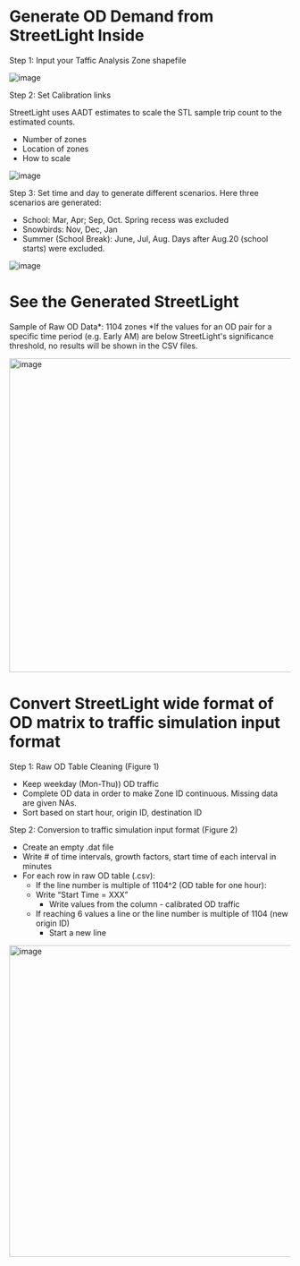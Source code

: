 # Generate OD Demand from StreetLight Inside

Step 1: Input your Taffic Analysis Zone shapefile

![image](https://user-images.githubusercontent.com/46463367/167269684-1834220f-18fc-4c49-882e-fdcddc7f73ca.png)


Step 2: Set Calibration links

StreetLight uses AADT estimates to scale the STL sample trip count to the estimated counts. 
- Number of zones
- Location of zones
- How to scale

![image](https://user-images.githubusercontent.com/46463367/167269688-2b1dcb80-e8db-471c-bd6c-eeb2c7f18685.png)

Step 3: Set time and day to generate different scenarios. Here three scenarios are generated:
- School: Mar, Apr; Sep, Oct. Spring recess was excluded
- Snowbirds: Nov, Dec, Jan
- Summer (School Break): June, Jul, Aug. Days after Aug.20 (school starts) were excluded.

![image](https://user-images.githubusercontent.com/46463367/167269728-7df4bbf5-c366-4fa6-9329-9aac717d88cc.png)

# See the Generated StreetLight
Sample of Raw OD Data*: 1104 zones
*If the values for an OD pair for a specific time period (e.g. Early AM) are below StreetLight's significance threshold, no results will be shown in the CSV files.

<img width="561" alt="image" src="https://user-images.githubusercontent.com/46463367/167269794-685e57e4-fae2-4a1d-916e-8b33465b8a02.png">

# Convert StreetLight wide format of OD matrix to traffic simulation input format
Step 1: Raw OD Table Cleaning (Figure 1)
- Keep weekday (Mon-Thu)) OD traffic
- Complete OD data in order to make Zone ID continuous. Missing data are given NAs.
- Sort based on start hour, origin ID, destination ID

Step 2: Conversion to traffic simulation input format (Figure 2)
- Create an empty .dat file
- Write # of time intervals, growth factors,  start time of each interval in minutes
- For each row in raw OD table (.csv):
  - If the line number is multiple of 1104^2 (OD table for one hour):
  - Write “Start Time = XXX”
    - Write values from the column - calibrated OD traffic 
  - If reaching 6 values a line or the line number is multiple of 1104 (new origin ID)
    - Start a new line 
   
<img width="557" alt="image" src="https://user-images.githubusercontent.com/46463367/167269904-27807561-400b-466c-85b9-5bfe435c86b1.png">

